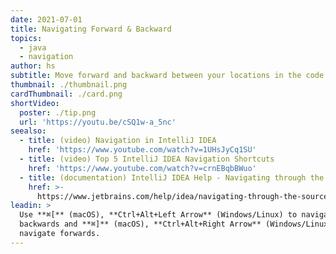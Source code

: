 ```yaml
---
date: 2021-07-01
title: Navigating Forward & Backward
topics:
  - java
  - navigation
author: hs
subtitle: Move forward and backward between your locations in the code
thumbnail: ./thumbnail.png
cardThumbnail: ./card.png
shortVideo:
  poster: ./tip.png
  url: 'https://youtu.be/cSQ1w-a_5nc'
seealso:
  - title: (video) Navigation in IntelliJ IDEA
    href: 'https://www.youtube.com/watch?v=1UHsJyCq1SU'
  - title: (video) Top 5 IntelliJ IDEA Navigation Shortcuts
    href: 'https://www.youtube.com/watch?v=crnEBqbBWuo'
  - title: (documentation) IntelliJ IDEA Help - Navigating through the source code
    href: >-
      https://www.jetbrains.com/help/idea/navigating-through-the-source-code.html
leadin: >
  Use **⌘[** (macOS), **Ctrl+Alt+Left Arrow** (Windows/Linux) to navigate
  backwards and **⌘]** (macOS), **Ctrl+Alt+Right Arrow** (Windows/Linux),  to
  navigate forwards.
---
```


